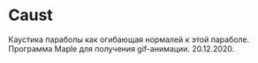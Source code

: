 # Caust
 Каустика параболы как огибающая нормалей к этой параболе. Программа Maple для получения gif-анимации. 20.12.2020.
